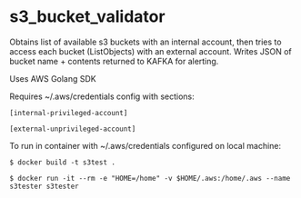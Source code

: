# s3_bucket_validator
Obtains list of available s3 buckets with an internal account, then tries to access each bucket (ListObjects) with an external account. Writes JSON of bucket name + contents returned to KAFKA for alerting.

Uses AWS Golang SDK

Requires ~/.aws/credentials config with sections:

    [internal-privileged-account]

    [external-unprivileged-account]


To run in container with ~/.aws/credentials configured on local machine:

    $ docker build -t s3test .

    $ docker run -it --rm -e "HOME=/home" -v $HOME/.aws:/home/.aws --name s3tester s3tester
